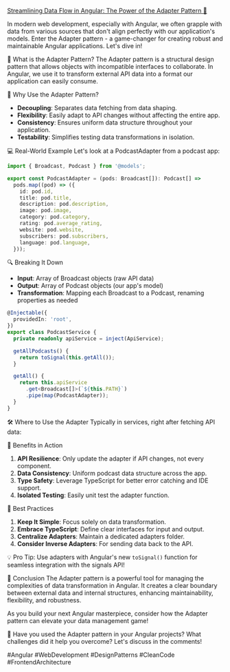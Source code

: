 [Streamlining Data Flow in Angular: The Power of the Adapter Pattern 🔄](https://www.linkedin.com/pulse/streamlining-data-flow-angular-power-adapter-pattern-jes%C3%BAs-bened%C3%A9-7op5f/?trackingId=dpqDQEcsQNC1qsrP2p9Dfg%3D%3D)

In modern web development, especially with Angular, we often grapple with data from various sources that don't align perfectly with our application's models. Enter the Adapter pattern - a game-changer for creating robust and maintainable Angular applications. Let's dive in!

🧩 What is the Adapter Pattern?
The Adapter pattern is a structural design pattern that allows objects with incompatible interfaces to collaborate. In Angular, we use it to transform external API data into a format our application can easily consume.

🌟 Why Use the Adapter Pattern?

- **Decoupling**: Separates data fetching from data shaping.
- **Flexibility**: Easily adapt to API changes without affecting the entire app.
- **Consistency**: Ensures uniform data structure throughout your application.
- **Testability**: Simplifies testing data transformations in isolation.

💻 Real-World Example
Let's look at a PodcastAdapter from a podcast app:

```typescript
import { Broadcast, Podcast } from '@models';

export const PodcastAdapter = (pods: Broadcast[]): Podcast[] =>
  pods.map((pod) => ({
    id: pod.id,
    title: pod.title,
    description: pod.description,
    image: pod.image,
    category: pod.category,
    rating: pod.average_rating,
    website: pod.website,
    subscribers: pod.subscribers,
    language: pod.language,
  }));
```

🔍 Breaking It Down

- **Input**: Array of Broadcast objects (raw API data)
- **Output**: Array of Podcast objects (our app's model)
- **Transformation**: Mapping each Broadcast to a Podcast, renaming properties as needed

```typescript
@Injectable({
  providedIn: 'root',
})
export class PodcastService {
  private readonly apiService = inject(ApiService);

  getAllPodcasts() {
    return toSignal(this.getAll());
  }

  getAll() {
    return this.apiService
      .get<Broadcast[]>(`${this.PATH}`)
      .pipe(map(PodcastAdapter));
  }
}
```

🛠️ Where to Use the Adapter
Typically in services, right after fetching API data:

🎯 Benefits in Action

1. **API Resilience**: Only update the adapter if API changes, not every component.
2. **Data Consistency**: Uniform podcast data structure across the app.
3. **Type Safety**: Leverage TypeScript for better error catching and IDE support.
4. **Isolated Testing**: Easily unit test the adapter function.

🚀 Best Practices

1. **Keep It Simple**: Focus solely on data transformation.
2. **Embrace TypeScript**: Define clear interfaces for input and output.
3. **Centralize Adapters**: Maintain a dedicated adapters folder.
4. **Consider Inverse Adapters**: For sending data back to the API.

💡 Pro Tip: Use adapters with Angular's new `toSignal()` function for seamless integration with the signals API!

🏁 Conclusion
The Adapter pattern is a powerful tool for managing the complexities of data transformation in Angular. It creates a clear boundary between external data and internal structures, enhancing maintainability, flexibility, and robustness.

As you build your next Angular masterpiece, consider how the Adapter pattern can elevate your data management game!

🤔 Have you used the Adapter pattern in your Angular projects? What challenges did it help you overcome? Let's discuss in the comments!

#Angular #WebDevelopment #DesignPatterns #CleanCode #FrontendArchitecture
